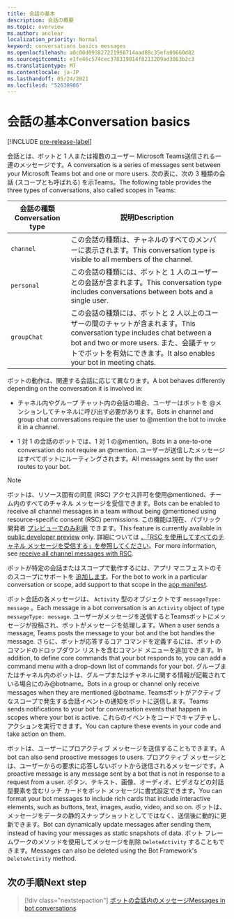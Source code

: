 ```yaml
---
title: 会話の基本
description: 会話の概要
ms.topic: overview
ms.author: anclear
localization_priority: Normal
keyword: conversations basics messages
ms.openlocfilehash: a0c00d093827221968714aad88c35efa00660d82
ms.sourcegitcommit: e1fe46c574cec378319814f8213209ad3063b2c3
ms.translationtype: MT
ms.contentlocale: ja-JP
ms.lasthandoff: 05/24/2021
ms.locfileid: "52630986"
---
```

# <a name="conversation-basics"></a><span data-ttu-id="6af03-103">会話の基本</span><span class="sxs-lookup"><span data-stu-id="6af03-103">Conversation basics</span></span>

[!INCLUDE [pre-release-label](~/includes/v4-to-v3-pointer-bots.md)]

<span data-ttu-id="6af03-104">会話とは、ボットと 1 人または複数のユーザー Microsoft Teams送信される一連のメッセージです。</span><span class="sxs-lookup"><span data-stu-id="6af03-104">A conversation is a series of messages sent between your Microsoft Teams bot and one or more users.</span></span> <span data-ttu-id="6af03-105">次の表に、次の 3 種類の会話 (スコープとも呼ばれる) を示Teams。</span><span class="sxs-lookup"><span data-stu-id="6af03-105">The following table provides the three types of conversations, also called scopes in Teams:</span></span>

| <span data-ttu-id="6af03-106">会話の種類</span><span class="sxs-lookup"><span data-stu-id="6af03-106">Conversation type</span></span> | <span data-ttu-id="6af03-107">説明</span><span class="sxs-lookup"><span data-stu-id="6af03-107">Description</span></span> |
| ------- | ----------- |
| `channel` | <span data-ttu-id="6af03-108">この会話の種類は、チャネルのすべてのメンバーに表示されます。</span><span class="sxs-lookup"><span data-stu-id="6af03-108">This conversation type is visible to all members of the channel.</span></span> |
| `personal` | <span data-ttu-id="6af03-109">この会話の種類には、ボットと 1 人のユーザーとの会話が含まれます。</span><span class="sxs-lookup"><span data-stu-id="6af03-109">This conversation type includes conversations between bots and a single user.</span></span> |
| `groupChat` | <span data-ttu-id="6af03-110">この会話の種類には、ボットと 2 人以上のユーザーの間のチャットが含まれます。</span><span class="sxs-lookup"><span data-stu-id="6af03-110">This conversation type includes chat between a bot and two or more users.</span></span> <span data-ttu-id="6af03-111">また、会議チャットでボットを有効にできます。</span><span class="sxs-lookup"><span data-stu-id="6af03-111">It also enables your bot in meeting chats.</span></span> |

<span data-ttu-id="6af03-112">ボットの動作は、関連する会話に応じて異なります。</span><span class="sxs-lookup"><span data-stu-id="6af03-112">A bot behaves differently depending on the conversation it is involved in:</span></span>

* <span data-ttu-id="6af03-113">チャネル内やグループ チャット内の会話の場合、ユーザーはボットを @メンションしてチャネルに呼び出す必要があります。</span><span class="sxs-lookup"><span data-stu-id="6af03-113">Bots in channel and group chat conversations require the user to @mention the bot to invoke it in a channel.</span></span>

* <span data-ttu-id="6af03-114">1 対 1 の会話のボットでは、1 対 1 の@mention。</span><span class="sxs-lookup"><span data-stu-id="6af03-114">Bots in a one-to-one conversation do not require an @mention.</span></span> <span data-ttu-id="6af03-115">ユーザーが送信したメッセージはすべてボットにルーティングされます。</span><span class="sxs-lookup"><span data-stu-id="6af03-115">All messages sent by the user routes to your bot.</span></span>

> [!NOTE]
> <span data-ttu-id="6af03-116">ボットは、リソース固有の同意 (RSC) アクセス許可を使用@mentioned、チーム内のすべてのチャネル メッセージを受信できます。</span><span class="sxs-lookup"><span data-stu-id="6af03-116">Bots can be enabled to receive all channel messages in a team without being @mentioned using resource-specific consent (RSC) permissions.</span></span> <span data-ttu-id="6af03-117">この機能は現在、パブリック開発者 [プレビューでのみ利用](../../../resources/dev-preview/developer-preview-intro.md) できます。</span><span class="sxs-lookup"><span data-stu-id="6af03-117">This feature is currently available in [public developer preview](../../../resources/dev-preview/developer-preview-intro.md) only.</span></span> <span data-ttu-id="6af03-118">詳細については [、「RSC を使用してすべてのチャネル メッセージを受信する」を参照してください](channel-messages-with-rsc.md)。</span><span class="sxs-lookup"><span data-stu-id="6af03-118">For more information, see [receive all channel messages with RSC](channel-messages-with-rsc.md).</span></span>

<span data-ttu-id="6af03-119">ボットが特定の会話またはスコープで動作するには、アプリ マニフェストのそのスコープにサポートを [追加します](~/resources/schema/manifest-schema.md)。</span><span class="sxs-lookup"><span data-stu-id="6af03-119">For the bot to work in a particular conversation or scope, add support to that scope in the [app manifest](~/resources/schema/manifest-schema.md).</span></span>

<span data-ttu-id="6af03-120">ボット会話の各メッセージは、 `Activity` 型のオブジェクトです `messageType: message` 。</span><span class="sxs-lookup"><span data-stu-id="6af03-120">Each message in a bot conversation is an `Activity` object of type `messageType: message`.</span></span> <span data-ttu-id="6af03-121">ユーザーがメッセージを送信するとTeamsボットにメッセージが投稿され、ボットがメッセージを処理します。</span><span class="sxs-lookup"><span data-stu-id="6af03-121">When a user sends a message, Teams posts the message to your bot and the bot handles the message.</span></span> <span data-ttu-id="6af03-122">さらに、ボットが応答するコア コマンドを定義するには、ボットのコマンドのドロップダウン リストを含むコマンド メニューを追加できます。</span><span class="sxs-lookup"><span data-stu-id="6af03-122">In addition, to define core commands that your bot responds to, you can add a command menu with a drop-down list of commands for your bot.</span></span> <span data-ttu-id="6af03-123">グループまたはチャネル内のボットは、グループまたはチャネルに関する情報が記載されている場合にのみ@botname。</span><span class="sxs-lookup"><span data-stu-id="6af03-123">Bots in a group or channel only receive messages when they are mentioned @botname.</span></span> <span data-ttu-id="6af03-124">Teamsボットがアクティブなスコープで発生する会話イベントの通知をボットに送信します。</span><span class="sxs-lookup"><span data-stu-id="6af03-124">Teams sends notifications to your bot for conversation events that happen in scopes where your bot is active.</span></span> <span data-ttu-id="6af03-125">これらのイベントをコードでキャプチャし、アクションを実行できます。</span><span class="sxs-lookup"><span data-stu-id="6af03-125">You can capture these events in your code and take action on them.</span></span>

<span data-ttu-id="6af03-126">ボットは、ユーザーにプロアクティブ メッセージを送信することもできます。</span><span class="sxs-lookup"><span data-stu-id="6af03-126">A bot can also send proactive messages to users.</span></span> <span data-ttu-id="6af03-127">プロアクティブ メッセージとは、ユーザーからの要求に応答しないボットから送信されるメッセージです。</span><span class="sxs-lookup"><span data-stu-id="6af03-127">A proactive message is any message sent by a bot that is not in response to a request from a user.</span></span> <span data-ttu-id="6af03-128">ボタン、テキスト、画像、オーディオ、ビデオなどの対話型要素を含むリッチ カードをボット メッセージに書式設定できます。</span><span class="sxs-lookup"><span data-stu-id="6af03-128">You can format your bot messages to include rich cards that include interactive elements, such as buttons, text, images, audio, video, and so on.</span></span> <span data-ttu-id="6af03-129">ボットは、メッセージをデータの静的スナップショットとしてではなく、送信後に動的に更新できます。</span><span class="sxs-lookup"><span data-stu-id="6af03-129">Bot can dynamically update messages after sending them, instead of having your messages as static snapshots of data.</span></span> <span data-ttu-id="6af03-130">ボット フレームワークのメソッドを使用してメッセージを削除 `DeleteActivity` することもできます。</span><span class="sxs-lookup"><span data-stu-id="6af03-130">Messages can also be deleted using the Bot Framework's `DeleteActivity` method.</span></span>

## <a name="next-step"></a><span data-ttu-id="6af03-131">次の手順</span><span class="sxs-lookup"><span data-stu-id="6af03-131">Next step</span></span>

> [!div class="nextstepaction"]
> [<span data-ttu-id="6af03-132">ボットの会話内のメッセージ</span><span class="sxs-lookup"><span data-stu-id="6af03-132">Messages in bot conversations</span></span>](~/bots/how-to/conversations/conversation-messages.md)
